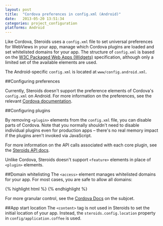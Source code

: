 ```yaml
---
layout: post
title:  "Cordova preferences in config.xml (Android)"
date:   2013-05-20 13:51:34
categories: project_configuration
platforms: Android
---
```


Like Cordova, Steroids uses a `config.xml` file to set universal preferences for WebViews in your app, manage which Cordova plugins are loaded and set whitelisted domains for your app. The structure of `config.xml` is based on the [W3C Packaged Web Apps (Widgets)][widgets] specification, although only a limited set of the available elements are used.

The Android-specific `config.xml` is located at `www/config.android.xml`.

##Configuring preferences

Currently, Steroids doesn't support the preference elements of Cordova's `config.xml` on Android. For more information on the preferences, see the relevant [Cordova documentation][cordova-android-config-xml].

##Configuring plugins

By removing `<plugin>` elements from the `config.xml` file, you can disable parts of Cordova. Note that you normally shouldn't need to disable individual plugins even for production apps – there's no real memory impact if the plugins aren't invoked via JavaScript.
  
For more information on the API calls associated with each core plugin, see the [Steroids API docs][steroids-api]. 

Unlike Cordova, Steroids doesn't support `<feature>` elements in place of `<plugin>` elements.

##Domain whitelisting
The `<access>` element manages whitelisted domains for your app. For most cases, you are safe to allow all domains:
  
{% highlight html %}
<access origin="*" />
{% endhighlight %}

For more granular control, see the [Cordova Docs][cordova-domain-whitelisting] on the subjcet.

##App start location
The `<content>` tag is not used in Steroids to set the initial location of your app. Instead, the `steroids.config.location` property in `config/application.coffee` is used.
  
[widgets]: http://www.w3.org/TR/widgets/
[cordova-domain-whitelisting]: http://cordova.apache.org/docs/en/2.7.0/guide_whitelist_index.md.html#Domain%20Whitelist%20Guide
[steroids-api]: http://docs.appgyver.com
[cordova-android-config-xml]: http://cordova.apache.org/docs/en/2.7.0/guide_project-settings_android_index.md.html#Project%20Settings%20for%20Android